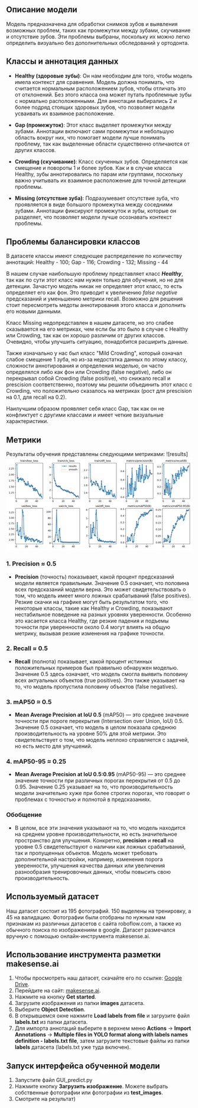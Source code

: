 ## Описание модели

Модель предназначена для обработки снимков зубов и выявления возможных проблем, таких как промежутки между зубами, скучивание и отсутствие зубов. Эти проблемы выбраны, поскольку их можно легко определить визуально без дополнительных обследований у ортодонта.

## Классы и аннотация данных

- **Healthy (здоровые зубы)**: Он нам необходим для того, чтобы модель имела контекст для сравнения. Модель должна понимать, что считается нормальным расположением зубов, чтобы отличать это от отклонений. Без этого класса она может путать проблемные зубы с нормально расположенными. Для аннотации выбирались 2 и более подряд стоящих здоровых зубов, что позволяет модели усваивать их взаимное расположение. 

- **Gap (промежуток)**: Этот класс выделяет промежутки между зубами. Аннотации включают сами промежутки и небольшую область вокруг них, что помогает модели лучше понимать проблему, так как выделенные области существенно отличаются от других классов.

- **Crowding (скучивание)**: Класс скученных зубов. Определяется как смещение и повороты 1 и более зубов. Как и в случае класса Healthy, зубы аннотировались по парам или группами, поскольку важно учитывать их взаимное расположение для точной детекции проблемы.

- **Missing (отсутствие зуба)**: Подразумевает отсутствие зуба, что проявляется в виде большого промежутка между соседними зубами. Аннотации фиксируют промежуток и зубы, которые он разделяет, что позволяет модели лучше осознавать контекст проблемы.

## Проблемы балансировки классов
В датасете классы имеют следующее распределение по количеству аннотаций:
Healthy - 100; Gap - 116; Crowding - 132; Missing - 44

В нашем случае наибольшую проблему представляет класс _**Healthy**_, так как по сути этот класс нам нужен только для обучения, но не для детекции. Зачастую модель никак не определяет этот класс, то есть определяет его как фон. Это приводит к увеличению _false negative_ предсказаний и уменьшению метрики recall. Возможно для решения стоит пересмотреть медоты аннотирования этого класса и дополнить его новыми данными.

Класс Missing недопредставлен в нашем датасете, но это слабее сказывается на его метриках, чем если бы это было в случае с Healthy или Crowding, так как он хорошо различим от других классов. Очевидно, чтобы улучшить ситуацию, понадобится расширить данные. 

Также изначально у нас был класс "Mild Crowding", который означал слабое смещение 1 зуба, но из-за недостатка данных по этому классу, сложности аннотирования и определения моделью, он часто определялся либо как фон или Crowding (false negative), либо он перекрывал собой Crowding (false positive), что снижало recall и prescision соответственно, поэтому мы решили объединить этот класс с Crowding, что положительно сказалось на метриках (рост для prescision на 0.1, для recall на 0.2).

Наилучшим образом проявляет себя класс Gap, так как он не конфликтует с другими классами и имеет четкие визуальные характеристики.

## Метрики
Результаты обучения представлены следующими метриками: ![results]<img src="https://github.com/dmitry-zhurav1ev/OrthDetect/blob/main/readme_images/results.png" alt="Description" width="800">



### 1. **Precision ≈ 0.5**
- **Precision** (точность) показывает, какой процент предсказаний модели является правильным. Значение 0.5 означает, что половина всех предсказаний модели верна. Это может свидетельствовать о том, что модель имеет много ложных срабатываний (false positives). Резкие скачки на графике могут быть результатом того, что некоторые классы, такие как Healthy и Crowding, показывают нестабильное поведение на разных уровнях уверенности. Особенно это касается класса Healthy, где резкие падения и подъемы точности при уверенности около 0.4 могут влиять на общую метрику, вызывая резкие изменения на графике точности.

### 2. **Recall ≈ 0.5**
- **Recall** (полнота) показывает, какой процент истинных положительных примеров был правильно обнаружен моделью. Значение 0.5 здесь означает, что модель смогла выявить половину всех актуальных объектов (true positives). Это также указывает на то, что модель пропустила половину объектов (false negatives).

### 3. **mAP50 ≈ 0.5**
- **Mean Average Precision at IoU 0.5** (mAP50) — это среднее значение точности при пороге перекрытия (Intersection over Union, IoU) 0.5. Значение 0.5 означает, что модель в целом показала среднюю производительность на уровне 50% для этой метрики. Это свидетельствует о том, что модель неплохо справляется с задачей, но есть место для улучшений.

### 4. **mAP50-95 ≈ 0.25**
- **Mean Average Precision at IoU 0.5:0.95** (mAP50-95) — это среднее значение точности при различных порогах перекрытия от 0.5 до 0.95. Значение 0.25 указывает на то, что производительность модели значительно хуже при более строгих порогах, что говорит о проблемах с точностью и полнотой в предсказаниях.

### Обобщение
- В целом, все эти значения указывают на то, что модель находится на среднем уровне производительности, но есть значительное пространство для улучшения. Конкретно, **precision** и **recall** на уровне 0.5 свидетельствуют о наличии как ложных срабатываний, так и пропущенных объектов. Модель может требовать дополнительной настройки, например, изменения порога уверенности, улучшения качества данных или увеличения разнообразия тренировочных данных, чтобы повысить свою производительность.


## Используемый датасет

Наш датасет состоит из 195 фотографий. 150 выделены на тренировку, а 45 на валидацию. Фотографии были отобраны по нужным нам признакам из различных датасетов с сайта roboflow.com, а также из обычного поиска по изображениям в google. Датасет размечался вручную с помощью онлайн-инструмента makesense.ai.

## Использование инструмента разметки makesense.ai

1. Чтобы просмотреть наш датасет, скачайте его по ссылке: [Google Drive](https://drive.google.com/drive/folders/1V4Ac5tm1_94Mqqv4stVo-h5rYWhV-RgZ?usp=drive_link).
2. Перейдите на сайт: [makesense.ai](https://makesense.ai).
3. Нажмите на кнопку **Get started**.
4. Загрузите изображения из папки **images** датасета.
5. Выберите **Object Detection**. 
6. В открывшемся окне нажмите **Load labels from file** и загрузите файл **labels.txt** из папки датасета.
7. Для импорта аннотаций выберите в верхнем меню **Actions** -> **Import Annotations** -> **Multiple files in YOLO format along with labels names definition - labels.txt file**, затем загрузите текстовые файлы из папки **labels** датасета (labels.txt уже туда включен).

## Запуск интерфейса обученной модели

1. Запустите файл GUI_predict.py
2. Нажмите кнопку **Загрузить изображение**. Можете выбрать собственные фотографии или фотографии из **test_images**.
3. Смотрите на результат)
